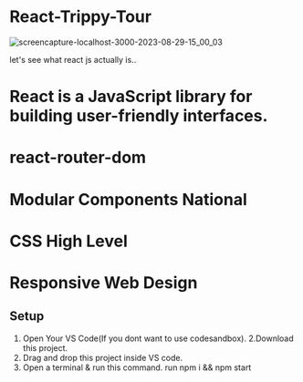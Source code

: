 # React-Trippy-Tour
![screencapture-localhost-3000-2023-08-29-15_00_03](https://github.com/amitAsher22/trip_react/assets/69055006/597fbfe4-0045-4d86-84d6-9baab504d628)

let's see what react js actually is..
# React is a JavaScript library for building user-friendly interfaces.
# react-router-dom
# Modular Components National
# CSS High Level
# Responsive Web Design



## Setup

1. Open Your VS Code(If you dont want to use codesandbox).
2.Download this project.
3. Drag and drop this project inside VS code.
4. Open a terminal & run this command. run npm i && npm start


